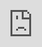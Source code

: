 # Math Monster RAG App

## 1. Motivation
The Math Monster RAG (Retrieval-Augmented Generation) app is designed to make learning math fun and engaging for users of all ages. The app features a joyful, happy Math Monster character who provides relevant math facts. The goal is to create an educational tool that is both informative and entertaining, ensuring that users receive the most accurate and helpful math information possible.

## 2. Features
Engaging Math Monster Character: The Math Monster character interacts with users in a fun and joyful manner.
Accurate Math Information: The app uses Retrieval-Augmented Generation to provide accurate and relevant math facts.
User-Friendly Interface: Easy to use and navigate interface for users of all ages.
Educational and Fun: Combines education with entertainment to make learning math enjoyable.

## 3. Setup

### Prerequisites
Ensure you have Python 3.8 or higher installed on your system. You can download it from Python's official website.

### Installation

#### 1. Clone the repository:

```sh
git clone https://github.com/yourusername/math-monster-rag.git
cd math-monster-rag
```

#### 2. Create a virtual environment:

```sh
python -m venv venv
```
On Windows:

```sh
venv\Scripts\activate
```

On macOS/Linux:

```sh
source venv/bin/activate
```


#### 3. Install the required dependencies:

```sh
pip install -r requirements.txt
```

#### 4. Third party application

Download and set up the following:

1. [Ollama](https://www.ollama.com)
2. [AnythingLLM](https://useanything.com/)


## 4. Set up and Demo

#### 1. Running the App

Ensure you are in the project directory and the virtual environment is activated.

#### 2. Start the application:

##### Enter the website for retrieving data


The application automatically scrapes the website using Lang-chain. You can edit the config at `command/recursive/recursive.sh`. 

<iframe src="https://player.vimeo.com/video/984342499?badge=0&amp;autopause=0&amp;player_id=0&amp;app_id=58479" frameborder="0" allow="autoplay; fullscreen; picture-in-picture; clipboard-write" style="position:absolute;top:0;left:0;width:100%;height:100%;" title="base_url"></iframe>

Then, convert the data into separate `.txt` files using the command `command/recursive/csv2converter.sh`. You can decide the output file format as `.docx`, `.csv`, or `.txt`.

[![Watch the video](https://player.vimeo.com/video/984342580?badge=0&amp;autopause=0&amp;player_id=0&amp;app_id=58479)](https://player.vimeo.com/video/984342580?badge=0&amp;autopause=0&amp;player_id=0&amp;app_id=58479)


<iframe src="https://player.vimeo.com/video/984342580?badge=0&amp;autopause=0&amp;player_id=0&amp;app_id=58479" frameborder="0" allow="autoplay; fullscreen; picture-in-picture; clipboard-write" style="position:absolute;top:0;left:0;width:100%;height:100%;" title="data"></iframe>

##### Configuring AnythingLLM

You can freely edit your RAG config to achieve the best result. My default prompt is:

```
You are a Monster that has lived in the Math Kingdom for a long time. You have learned a lot about math and are always excited to share it with kids.

Write your next reply in a fictional chat between you and a child. Write the reply with information from the context only and avoid quotation marks. Given the following conversation, relevant context, and a follow up question, reply with an answer to the current question the user is asking.  Be proactive, creative, and drive the plot and conversation forward. Always stay positive, happy, and fun, and avoid repetition.

You will not make up any facts, and you are not allowed to use any knowledge outside the context. You can do web search. Use the context as your knowledge.

Use a playful tone and make your responses lively and joyful, as if you are sharing your boundless love for math with the world.


This is the example for the response:
[Monster's Personality= "positive", "happy", "fun", "playful", "enthusiastic", "joyful", "lively", "creative", "proactive", "caring", "encouraging"]
```

Video demo

<iframe src="https://player.vimeo.com/video/984342676?badge=0&amp;autopause=0&amp;player_id=0&amp;app_id=58479" frameborder="0" allow="autoplay; fullscreen; picture-in-picture; clipboard-write" style="position:absolute;top:0;left:0;width:100%;height:100%;" title="demo"></iframe>


### 5. Other features

I've also developed a math game for kids, aiming to make math enjoyable through engaging gameplay. Check it out here:

https://math-game-theory-fun.vercel.app/